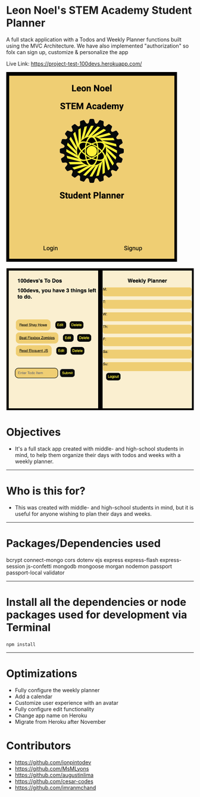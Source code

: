 # Leon Noel's STEM Academy Student Planner

A full stack application with a Todos and Weekly Planner functions built using the MVC Architecture.
We have also implemented "authorization" so folx can sign up, customize & personalize the app 

Live Link: https://project-test-100devs.herokuapp.com/

![Landing Page](/public/images/landingPage.png)

![Todos Example](/public/images/todos.png)

# Objectives

- It's a full stack app created with middle- and high-school students in mind, to help them organize their days with todos and weeks with a weekly planner. 

---

# Who is this for? 

- This was created with middle- and high-school students in mind, but it is useful for anyone wishing to plan their days and weeks. 

---

# Packages/Dependencies used 

  bcrypt
  connect-mongo
  cors
  dotenv
  ejs
  express
  express-flash
  express-session
  js-confetti
  mongodb
  mongoose
  morgan
  nodemon
  passport
  passport-local
  validator


---

# Install all the dependencies or node packages used for development via Terminal

`npm install` 

---

# Optimizations

- Fully configure the weekly planner
- Add a calendar 
- Customize user experience with an avatar
- Fully configure edit functionality
- Change app name on Heroku
- Migrate from Heroku after November
 

# Contributors
 - https://github.com/jonpintodev
 - https://github.com/MsMLyons
 - https://github.com/augustinlima
 - https://github.com/cesar-codes
 - https://github.com/imranmchand